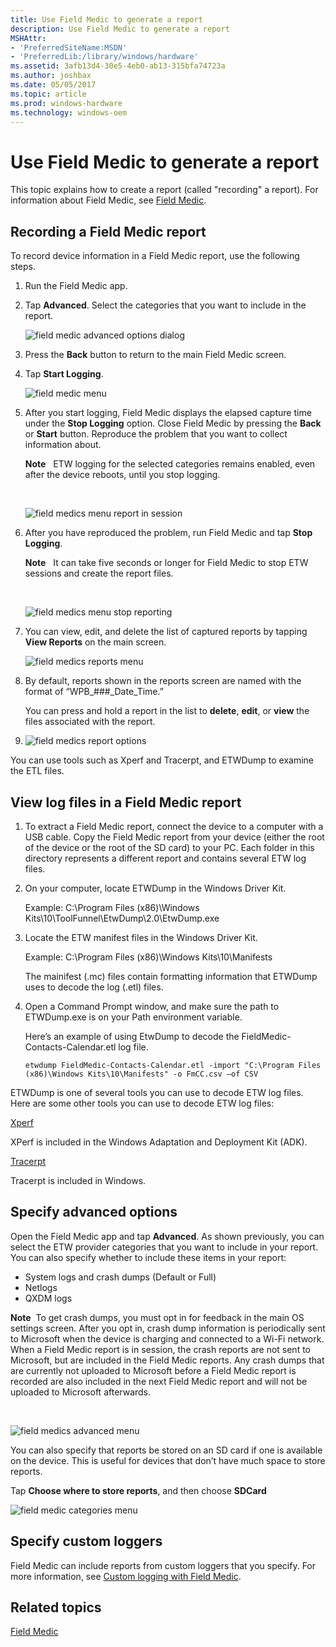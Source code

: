 ```yaml
---
title: Use Field Medic to generate a report
description: Use Field Medic to generate a report
MSHAttr:
- 'PreferredSiteName:MSDN'
- 'PreferredLib:/library/windows/hardware'
ms.assetid: 3afb13d4-30e5-4eb0-ab13-315bfa74723a
ms.author: joshbax
ms.date: 05/05/2017
ms.topic: article
ms.prod: windows-hardware
ms.technology: windows-oem
---
```


# Use Field Medic to generate a report


This topic explains how to create a report (called "recording" a report). For information about Field Medic, see [Field Medic](field-medic.md).

## Recording a Field Medic report


To record device information in a Field Medic report, use the following steps.

1.  Run the Field Medic app.

2.  Tap **Advanced**. Select the categories that you want to include in the report.

    ![field medic advanced options dialog](images/oem-field-medic-wp-ss-20140109-0003.png)

3.  Press the **Back** button to return to the main Field Medic screen.

4.  Tap **Start Logging**.

    ![field medic menu](images/oem-field-medic-wp-ss-20140109-0001.png)

5.  After you start logging, Field Medic displays the elapsed capture time under the **Stop Logging** option. Close Field Medic by pressing the **Back** or **Start** button. Reproduce the problem that you want to collect information about.

    **Note**  
    ETW logging for the selected categories remains enabled, even after the device reboots, until you stop logging.

     

    ![field medics menu report in session](images/oem-field-medic-wp-ss-20140109-0005.png)

6.  After you have reproduced the problem, run Field Medic and tap **Stop Logging**.

    **Note**  
    It can take five seconds or longer for Field Medic to stop ETW sessions and create the report files.

     

    ![field medics menu stop reporting](images/oem-field-medic-wp-ss-20140109-0008.png)

7.  You can view, edit, and delete the list of captured reports by tapping **View Reports** on the main screen.

    ![field medics reports menu](images/oem-field-medic-wp-ss-20140109-0011.png)

8.  By default, reports shown in the reports screen are named with the format of “WPB\_\#\#\#\_Date\_Time.”

    You can press and hold a report in the list to **delete**, **edit**, or **view** the files associated with the report.

9.  ![field medics report options](images/oem-field-medic-wp-ss-20140109-0010.png)

You can use tools such as Xperf and Tracerpt, and ETWDump to examine the ETL files.

## <a href="" id="view-log-files-in-a-field-medic-report-"></a>View log files in a Field Medic report


1.  To extract a Field Medic report, connect the device to a computer with a USB cable. Copy the Field Medic report from your device (either the root of the device or the root of the SD card) to your PC. Each folder in this directory represents a different report and contains several ETW log files.
2.  On your computer, locate ETWDump in the Windows Driver Kit.

    Example: C:\\Program Files (x86)\\Windows Kits\\10\\ToolFunnel\\EtwDump\\2.0\\EtwDump.exe

3.  Locate the ETW manifest files in the Windows Driver Kit.

    Example: C:\\Program Files (x86)\\Windows Kits\\10\\Manifests

    The mainifest (.mc) files contain formatting information that ETWDump uses to decode the log (.etl) files.

4.  Open a Command Prompt window, and make sure the path to ETWDump.exe is on your Path environment variable.

    Here’s an example of using EtwDump to decode the FieldMedic-Contacts-Calendar.etl log file.

    ```
    etwdump FieldMedic-Contacts-Calendar.etl -import "C:\Program Files (x86)\Windows Kits\10\Manifests" -o FmCC.csv –of CSV
    ```

ETWDump is one of several tools you can use to decode ETW log files. Here are some other tools you can use to decode ETW log files:

[Xperf](https://msdn.microsoft.com/library/windows/hardware/hh162920.aspx)

XPerf is included in the Windows Adaptation and Deployment Kit (ADK).

[Tracerpt](https://technet.microsoft.com/library/cc732700.aspx)

Tracerpt is included in Windows.

## Specify advanced options


Open the Field Medic app and tap **Advanced**. As shown previously, you can select the ETW provider categories that you want to include in your report. You can also specify whether to include these items in your report:

-   System logs and crash dumps (Default or Full)
-   Netlogs
-   QXDM logs

**Note**  To get crash dumps, you must opt in for feedback in the main OS settings screen. After you opt in, crash dump information is periodically sent to Microsoft when the device is charging and connected to a Wi-Fi network. When a Field Medic report is in session, the crash reports are not sent to Microsoft, but are included in the Field Medic reports. Any crash dumps that are currently not uploaded to Microsoft before a Field Medic report is recorded are also included in the next Field Medic report and will not be uploaded to Microsoft afterwards.

 

![field medics advanced menu](images/oem-field-medic-wp-ss-20140114-0002.png)

You can also specify that reports be stored on an SD card if one is available on the device. This is useful for devices that don’t have much space to store reports.

Tap **Choose where to store reports**, and then choose **SDCard**

![field medic categories menu](images/oem-field-medic-wp-ss-20140109-0003.png)

## <a href="" id="specify-custom-loggers-"></a>Specify custom loggers


Field Medic can include reports from custom loggers that you specify. For more information, see [Custom logging with Field Medic](custom-logging-with-field-medic.md).

## Related topics


[Field Medic](field-medic.md)

 

 







